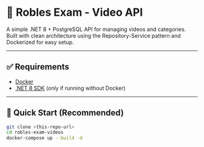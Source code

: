 # 📼 Robles Exam - Video API

A simple .NET 8 + PostgreSQL API for managing videos and categories. Built with clean architecture using the Repository-Service pattern and Dockerized for easy setup.

---

## ✅ Requirements

- [Docker](https://www.docker.com/)
- [.NET 8 SDK](https://dotnet.microsoft.com/en-us/download) (only if running without Docker)

---

## 🚀 Quick Start (Recommended)

```bash
git clone <this-repo-url>
cd robles-exam-videos
docker-compose up --build -d